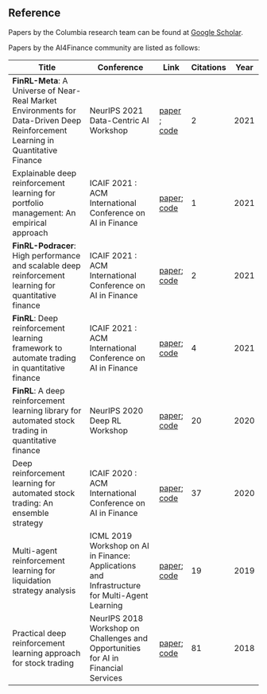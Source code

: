 ## Reference
Papers by the Columbia research team can be found at [Google Scholar](https://scholar.google.com/citations?view_op=list_works&hl=en&hl=en&user=XsdPXocAAAAJ).

Papers by the AI4Finance community are listed as follows:

|Title |Conference |Link|Citations|Year|
|  ----  |  ----  |  ----  |  ----  |  ----  |  
|**FinRL-Meta**: A Universe of Near-Real Market Environments for Data-Driven Deep Reinforcement Learning in Quantitative Finance| NeurIPS 2021 Data-Centric AI Workshop| [paper](https://arxiv.org/abs/2112.06753) ;<br />[code](https://github.com/AI4Finance-Foundation/FinRL-Meta)| 2| 2021| 
|Explainable deep reinforcement learning for portfolio management: An empirical approach| ICAIF 2021 : ACM International Conference on AI in Finance | [paper](https://papers.ssrn.com/sol3/papers.cfm?abstract_id=3958005);<br />[code](https://github.com/AI4Finance-Foundation/FinRL)| 1| 2021| 
|**FinRL-Podracer**: High performance and scalable deep reinforcement learning for quantitative finance| ICAIF 2021 : ACM International Conference on AI in Finance | [paper](https://arxiv.org/abs/2111.05188);<br />[code](https://github.com/AI4Finance-Foundation/FinRL_Podracer)| 2 | 2021| 
|**FinRL**: Deep reinforcement learning framework to automate trading in quantitative finance| ICAIF 2021 : ACM International Conference on AI in Finance | [paper](https://papers.ssrn.com/sol3/papers.cfm?abstract_id=3955949);<br />[code](https://github.com/AI4Finance-Foundation/FinRL)| 4| 2021| 
|**FinRL**: A deep reinforcement learning library for automated stock trading in quantitative finance| NeurIPS 2020 Deep RL Workshop  | [paper](https://arxiv.org/abs/2011.09607);<br />[code](https://github.com/AI4Finance-Foundation/FinRL)| 20| 2020| 
|Deep reinforcement learning for automated stock trading: An ensemble strategy| ICAIF 2020 : ACM International Conference on AI in Finance | [paper](https://papers.ssrn.com/sol3/papers.cfm?abstract_id=3690996);<br />[code](https://github.com/AI4Finance-Foundation/Deep-Reinforcement-Learning-for-Automated-Stock-Trading-Ensemble-Strategy-ICAIF-2020)| 37 | 2020| 
|Multi-agent reinforcement learning for liquidation strategy analysis| ICML 2019 Workshop on AI in Finance: Applications and Infrastructure for Multi-Agent Learning| [paper](https://arxiv.org/abs/1906.11046); <br />[code](https://github.com/AI4Finance-Foundation/Liquidation-Analysis-using-Multi-Agent-Reinforcement-Learning-ICML-2019)| 19 | 2019| 
|Practical deep reinforcement learning approach for stock trading| NeurIPS 2018 Workshop on Challenges and Opportunities for AI in Financial Services| [paper](https://arxiv.org/abs/1811.07522); <br />[code](https://github.com/AI4Finance-Foundation/DQN-DDPG_Stock_Trading)| 81| 2018 | 


